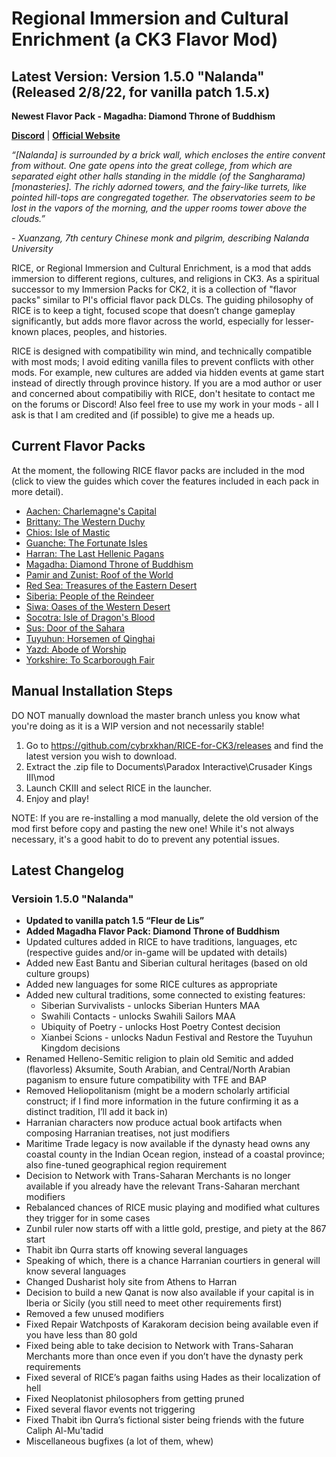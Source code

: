 # Regional Immersion and Cultural Enrichment (a CK3 Flavor Mod)

## Latest Version: Version 1.5.0 "Nalanda" (Released 2/8/22, for vanilla patch 1.5.x)

**Newest Flavor Pack - Magadha: Diamond Throne of Buddhism**

[**Discord**](https://discord.gg/9KuyXv2uZA) | [**Official Website**](https://cybrxkhansmods.godaddysites.com)

_“[Nalanda] is surrounded by a brick wall, which encloses the entire convent from without. One gate opens into the great college, from which are separated eight other halls standing in the middle (of the Sangharama) [monasteries]. The richly adorned towers, and the fairy-like turrets, like pointed hill-tops are congregated together. The observatories seem to be lost in the vapors of the morning, and the upper rooms tower above the clouds.”_

_- Xuanzang, 7th century Chinese monk and pilgrim, describing Nalanda University_

RICE, or Regional Immersion and Cultural Enrichment, is a mod that adds immersion to different regions, cultures, and religions in CK3. As a spiritual successor to my Immersion Packs for CK2, it is a collection of "flavor packs" similar to PI's official flavor pack DLCs. The guiding philosophy of RICE is to keep a tight, focused scope that doesn’t change gameplay significantly, but adds more flavor across the world, especially for lesser-known places, peoples, and histories.

RICE is designed with compatibility win mind, and technically compatible with most mods; I avoid editing vanilla files to prevent conflicts with other mods. For example, new cultures are added via hidden events at game start instead of directly through province history. If you are a mod author or user and concerned about compatibiliy with RICE, don't hesitate to contact me on the forums or Discord! Also feel free to use my work in your mods - all I ask is that I am credited and (if possible) to give me a heads up.

## Current Flavor Packs

At the moment, the following RICE flavor packs are included in the mod (click to view the guides which cover the features included in each pack in more detail).

- [Aachen: Charlemagne's Capital](https://docs.google.com/document/d/e/2PACX-1vQNflzrfD7oYcEYcMWDW07MsWCW-8cwIO8-JxSIm_WTnB1Ij0Dr-b3PRNu8mKmUFRXfHW3QDax2Z0DD/pub)
- [Brittany: The Western Duchy](https://docs.google.com/document/d/e/2PACX-1vTzGuR_ffwqfpm6rwh27hq71K4Fs35pcLZioPLbHulhHn2ZV25SD2HrGipPofvBYngi5S_O4Yino4Y7/pub)
- [Chios: Isle of Mastic](https://docs.google.com/document/d/1Lu4cGXN7hSaDtYd_wsXKbjAeIOYMoYVuum6zfYfBc_k/pub)
- [Guanche: The Fortunate Isles](https://docs.google.com/document/d/e/2PACX-1vSs5DoK_1Hux5Uqe8cZp9qKdClxq_8W6PF3Rdejo8hR_C3mn1_qd166bbpw096x0DtwBGTBHC8aQYTO/pub)
- [Harran: The Last Hellenic Pagans](https://docs.google.com/document/d/e/2PACX-1vQOVaDq59Adp5PsNw7r8KhK9cgHMBBWGPWG085FdTKegkD8G8BFLa_e1lz8usY164B42gAVZD4D_2Rs/pub)
- [Magadha: Diamond Throne of Buddhism](https://docs.google.com/document/d/e/2PACX-1vQvXP97M8x7lXYDilOlkVz-lCT0dk6Qq2R6cFyoySNv6g5mqAhIxzquf_1TeR9eEllCkA0HhpOfErnT/pub)
- [Pamir and Zunist: Roof of the World](https://docs.google.com/document/d/e/2PACX-1vQmHEFpko8WE1fnHLHyG-4t01Xyka4eTe88WuLJWRL6jk0S3ju3fA1CFyX_dDArSduFlzqUl58pjRRO/pub)
- [Red Sea: Treasures of the Eastern Desert](https://docs.google.com/document/d/e/2PACX-1vQzLb-MR90fMQvjqZsxceuydKihTehAlpxexdhdim5pfxi_aGVBeLl1rJMmuR-89nVB7PVLfboZKBuy/pub)
- [Siberia: People of the Reindeer](https://docs.google.com/document/d/e/2PACX-1vTOr-vq1KkHRJ_gxPOlb9brCKde3TRzN_1TVZwfPmSiIIW5TEAJGkQ0eNGwiEfvgape1pDAKau3ZcvD/pub)
- [Siwa: Oases of the Western Desert](https://docs.google.com/document/d/1OOXqqBEGv94IBAH-rIsjoBog1YFtVAFg_TPsuIQmhtg/pub)
- [Socotra: Isle of Dragon's Blood](https://docs.google.com/document/d/e/2PACX-1vRs_x_9wjofcveP_yhymlL5TWPB1UdSQyi_C_M1z4dWpFg3lqHgHwGpFD2xfkf0-RdsKIlRekQsLD4s/pub)
- [Sus: Door of the Sahara](https://docs.google.com/document/d/e/2PACX-1vQo9H7CnvJxD-KEjrwKEZ6GUUAJSqtF8-3oHW8YyoOntDliMBNHEOxRMNJRt8VFdpNs9LOGdgX9jCtZ/pub)
- [Tuyuhun: Horsemen of Qinghai](https://docs.google.com/document/d/e/2PACX-1vSLTlVseJqHCut1xBqm9tY2AVgfunhUTX0m8oN-OvHpMgexvpbFO8OIXVC2xDkgo9UvMYnv4qnjBUqP/pub)
- [Yazd: Abode of Worship](https://docs.google.com/document/d/e/2PACX-1vSPDkkP1PqCoPsi_HM29C5MM5L-as_SyKkmx_jNtOEqoW2mQx2APneBmbHNhi5hNePLHAxqm9QTm8y3/pub)
- [Yorkshire: To Scarborough Fair](https://docs.google.com/document/d/e/2PACX-1vQpl_JscDm-mK927vAdVA3-EUVdZ6A_htNKej7_cAKC1NcnYxHz8uvOT-bidmyLCNrfrYAsPun1QW3X/pub)


## Manual Installation Steps

DO NOT manually download the master branch unless you know what you're doing as it is a WIP version and not necessarily stable!

1. Go to https://github.com/cybrxkhan/RICE-for-CK3/releases and find the latest version you wish to download.
2. Extract the .zip file to Documents\Paradox Interactive\Crusader Kings III\mod
3. Launch CKIII and select RICE in the launcher.
4. Enjoy and play!

NOTE: If you are re-installing a mod manually, delete the old version of the mod first before copy and pasting the new one! While it's not always necessary, it's a good habit to do to prevent any potential issues.

## Latest Changelog

### Versioin 1.5.0 "Nalanda"

- **Updated to vanilla patch 1.5 “Fleur de Lis”**
- **Added Magadha Flavor Pack: Diamond Throne of Buddhism**
- Updated cultures added in RICE to have traditions, languages, etc (respective guides and/or in-game will be updated with details)
- Added new East Bantu and Siberian cultural heritages (based on old culture groups)
- Added new languages for some RICE cultures as appropriate
- Added new cultural traditions, some connected to existing features:
    - Siberian Survivalists - unlocks Siberian Hunters MAA
    - Swahili Contacts - unlocks Swahili Sailors MAA
    - Ubiquity of Poetry - unlocks Host Poetry Contest decision
    - Xianbei Scions - unlocks Nadun Festival and Restore the Tuyuhun Kingdom decisions
- Renamed Helleno-Semitic religion to plain old Semitic and added (flavorless) Aksumite, South Arabian, and Central/North Arabian paganism to ensure future compatibility with TFE and BAP
- Removed Heliopolitanism (might be a modern scholarly artificial construct; if I find more information in the future confirming it as a distinct tradition, I’ll add it back in)
- Harranian characters now produce actual book artifacts when composing Harranian treatises, not just modifiers
- Maritime Trade legacy is now available if the dynasty head owns any coastal county in the Indian Ocean region, instead of a coastal province; also fine-tuned geographical region requirement
- Decision to Network with Trans-Saharan Merchants is no longer available if you already have the relevant Trans-Saharan merchant modifiers
- Rebalanced chances of RICE music playing and modified what cultures they trigger for in some cases
- Zunbil ruler now starts off with a little gold, prestige, and piety at the 867 start
- Thabit ibn Qurra starts off knowing several languages
- Speaking of which, there is a chance Harranian courtiers in general will know several languages
- Changed Dusharist holy site from Athens to Harran
- Decision to build a new Qanat is now also available if your capital is in Iberia or Sicily (you still need to meet other requirements first)
- Removed a few unused modifiers
- Fixed Repair Watchposts of Karakoram decision being available even if you have less than 80 gold
- Fixed being able to take decision to Network with Trans-Saharan Merchants more than once even if you don’t have the dynasty perk requirements
- Fixed several of RICE’s pagan faiths using Hades as their localization of hell
- Fixed Neoplatonist philosophers from getting pruned
- Fixed several flavor events not triggering
- Fixed Thabit ibn Qurra’s fictional sister being friends with the future Caliph Al-Mu'tadid
- Miscellaneous bugfixes (a lot of them, whew)
